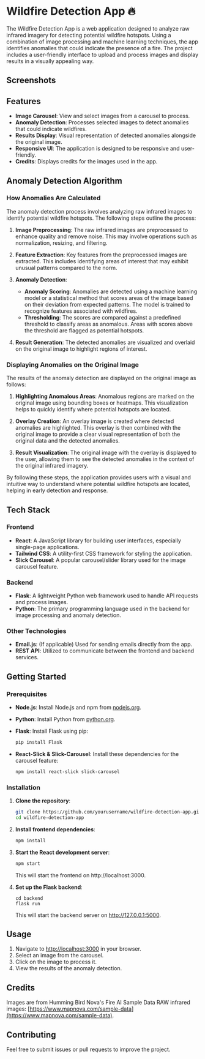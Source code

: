 # Wildfire Detection App 🔥

The Wildfire Detection App is a web application designed to analyze raw infrared imagery for detecting potential wildfire hotspots. Using a combination of image processing and machine learning techniques, the app identifies anomalies that could indicate the presence of a fire. The project includes a user-friendly interface to upload and process images and display results in a visually appealing way.

## Screenshots

## Features

- **Image Carousel**: View and select images from a carousel to process.
- **Anomaly Detection**: Processes selected images to detect anomalies that could indicate wildfires.
- **Results Display**: Visual representation of detected anomalies alongside the original image.
- **Responsive UI**: The application is designed to be responsive and user-friendly.
- **Credits**: Displays credits for the images used in the app.

## Anomaly Detection Algorithm

### How Anomalies Are Calculated

The anomaly detection process involves analyzing raw infrared images to identify potential wildfire hotspots. The following steps outline the process:

1. **Image Preprocessing**: The raw infrared images are preprocessed to enhance quality and remove noise. This may involve operations such as normalization, resizing, and filtering.

2. **Feature Extraction**: Key features from the preprocessed images are extracted. This includes identifying areas of interest that may exhibit unusual patterns compared to the norm.

3. **Anomaly Detection**:

   - **Anomaly Scoring**: Anomalies are detected using a machine learning model or a statistical method that scores areas of the image based on their deviation from expected patterns. The model is trained to recognize features associated with wildfires.
   - **Thresholding**: The scores are compared against a predefined threshold to classify areas as anomalous. Areas with scores above the threshold are flagged as potential hotspots.

4. **Result Generation**: The detected anomalies are visualized and overlaid on the original image to highlight regions of interest.

### Displaying Anomalies on the Original Image

The results of the anomaly detection are displayed on the original image as follows:

1. **Highlighting Anomalous Areas**: Anomalous regions are marked on the original image using bounding boxes or heatmaps. This visualization helps to quickly identify where potential hotspots are located.

2. **Overlay Creation**: An overlay image is created where detected anomalies are highlighted. This overlay is then combined with the original image to provide a clear visual representation of both the original data and the detected anomalies.

3. **Result Visualization**: The original image with the overlay is displayed to the user, allowing them to see the detected anomalies in the context of the original infrared imagery.

By following these steps, the application provides users with a visual and intuitive way to understand where potential wildfire hotspots are located, helping in early detection and response.

## Tech Stack

### Frontend

- **React**: A JavaScript library for building user interfaces, especially single-page applications.
- **Tailwind CSS**: A utility-first CSS framework for styling the application.
- **Slick Carousel**: A popular carousel/slider library used for the image carousel feature.

### Backend

- **Flask**: A lightweight Python web framework used to handle API requests and process images.
- **Python**: The primary programming language used in the backend for image processing and anomaly detection.

### Other Technologies

- **Email.js**: (If applicable) Used for sending emails directly from the app.
- **REST API**: Utilized to communicate between the frontend and backend services.

## Getting Started

### Prerequisites

- **Node.js**: Install Node.js and npm from [nodejs.org](https://nodejs.org/).
- **Python**: Install Python from [python.org](https://www.python.org/).
- **Flask**: Install Flask using pip:

  ```bash
  pip install Flask
  ```

- **React-Slick & Slick-Carousel**: Install these dependencies for the carousel feature:

  ```bash
  npm install react-slick slick-carousel
  ```

### Installation

1. **Clone the repository**:

   ```bash
   git clone https://github.com/yourusername/wildfire-detection-app.git
   cd wildfire-detection-app
   ```

2. **Install frontend dependencies**:

   ```bash
   npm install
   ```

3. **Start the React development server**:

   ```bash
   npm start
   ```

   This will start the frontend on http://localhost:3000.

4. **Set up the Flask backend**:
   ```
   cd backend
   flask run
   ```
   This will start the backend server on http://127.0.0.1:5000.

## Usage

1. Navigate to [http://localhost:3000](http://localhost:3000) in your browser.
2. Select an image from the carousel.
3. Click on the image to process it.
4. View the results of the anomaly detection.

## Credits

Images are from Humming Bird Nova's Fire AI Sample Data RAW infrared images: [https://www.mapnova.com/sample-data](https://www.mapnova.com/sample-data).

## Contributing

Feel free to submit issues or pull requests to improve the project.
